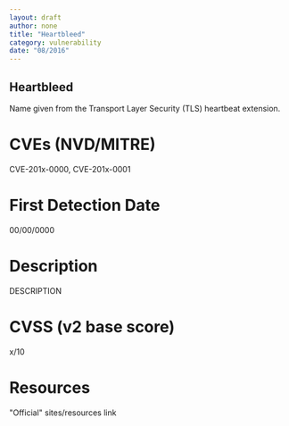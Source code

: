 ```yaml
---
layout: draft
author: none
title: "Heartbleed"
category: vulnerability
date: "08/2016"
---
```


## Heartbleed

Name given from the Transport Layer Security (TLS) heartbeat extension.
<!-- more -->

# CVEs (NVD/MITRE)
CVE-201x-0000, CVE-201x-0001

# First Detection Date
00/00/0000

# Description
DESCRIPTION

# CVSS (v2 base score)
x/10

# Resources
"Official" sites/resources link
